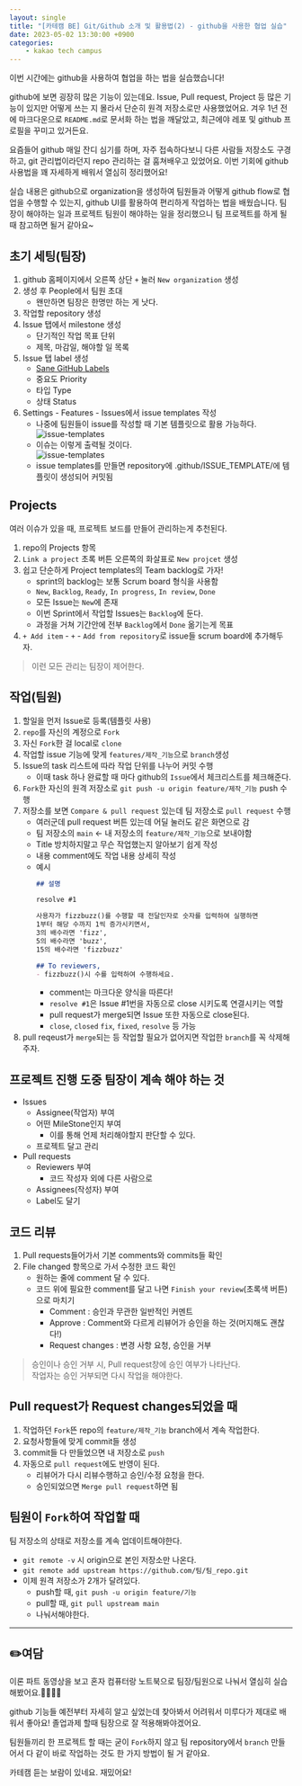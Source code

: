 ```yaml
---
layout: single
title: "[카테캠 BE] Git/Github 소개 및 활용법(2) - github을 사용한 협업 실습"
date: 2023-05-02 13:30:00 +0900
categories:
    - kakao tech campus
---
```


이번 시간에는 github을 사용하여 협업을 하는 법을 실습했습니다!

github에 보면 굉장히 많은 기능이 있는데요. Issue, Pull request, Project 등 많은 기능이 있지만 어떻게 쓰는 지 몰라서 단순히 원격 저장소로만 사용했었어요. 겨우 1년 전에 마크다운으로 `README.md`로 문서화 하는 법을 깨달았고, 최근에야 레포 및 github 프로필을 꾸미고 있거든요.

요즘들어 github 매일 잔디 심기를 하며, 자주 접속하다보니 다른 사람들 저장소도 구경하고, git 관리법이라던지 repo 관리하는 걸 훔쳐배우고 있었어요. 이번 기회에 github 사용법을 꽤 자세하게 배워서 열심히 정리했어요!

실습 내용은 github으로 organization을 생성하여 팀원들과 어떻게 github flow로 협업을 수행할 수 있는지, github UI를 활용하여 편리하게 작업하는 법을 배웠습니다. 팀장이 해야하는 일과 프로젝트 팀원이 해야하는 일을 정리했으니 팀 프로젝트를 하게 될 때 참고하면 될거 같아요~

## 초기 세팅(팀장)
1. github 홈페이지에서 오른쪽 상단 `+` 눌러 `New organization` 생성
2. 생성 후 People에서 팀원 초대
    - 왠만하면 팀장은 한명만 하는 게 낫다.
3. 작업할 repository 생성
4. Issue 탭에서 milestone 생성
    - 단기적인 작업 목표 단위
    - 제목, 마감일, 해야할 일 목록
5. Issue 탭 label 생성
    - [Sane GitHub Labels](https://medium.com/@dave_lunny/sane-github-labels-c5d2e6004b63)
    - 중요도 Priority
    - 타입 Type
    - 상태 Status
6. Settings - Features - Issues에서 issue templates 작성
    - 나중에 팀원들이 issue를 작성할 때 기본 템플릿으로 활용 가능하다.  
    ![issue-templates](/assets/images/2023-05-02/issue-templates.png)
    - 이슈는 이렇게 출력될 것이다.  
    ![issue-templates](/assets/images/2023-05-02/issue-templates-preview.png)
    - issue templates를 만들면 repository에 .github/ISSUE_TEMPLATE/에 템플릿이 생성되어 커밋됨

## Projects
여러 이슈가 있을 때, 프로젝트 보드를 만들어 관리하는게 추천된다.
1. repo의 Projects 항목
2. `Link a project` 초록 버튼 오른쪽의 화살표로 `New projcet` 생성
3. 쉽고 단순하게 Project templates의 Team backlog로 가자!
    - sprint의 backlog는 보통 Scrum board 형식을 사용함
    - `New`, `Backlog`, `Ready`, `In progress`, `In review`, `Done`
    - 모든 Issue는 `New`에 존재
    - 이번 Sprint에서 작업할 Issues는 `Backlog`에 둔다.
    - 과정을 거쳐 기간안에 전부 `Backlog`에서 `Done` 옮기는게 목표
4. `+ Add item` - `+` - `Add from repository`로 issue들 scrum board에 추가해두자.

> 이런 모든 관리는 팀장이 제어한다.

## 작업(팀원)
1. 할일을 먼저 Issue로 등록(템플릿 사용)
2. `repo`를 자신의 계정으로 `Fork`
3. 자신 `Fork`한 걸 local로 `clone`
4. 작업할 issue 기능에 맞게 `features/제작_기능`으로 `branch`생성
5. Issue의 task 리스트에 따라 작업 단위를 나누어 커밋 수행
    - 이때 task 하나 완료할 때 마다 github의 `Issue`에서 체크리스트를 체크해준다.
6. `Fork`한 자신의 원격 저장소로 `git push -u origin feature/제작_기능` push 수행
7. 저장소를 보면 `Compare & pull request` 있는데 팀 저장소로 `pull request` 수행
    - 여러군데 pull request 버튼 있는데 어딜 눌러도 같은 화면으로 감
    - 팀 저장소의 `main` <- 내 저장소의 `feature/제작_기능`으로 보내야함
    - Title 방치하지말고 무슨 작업했는지 알아보기 쉽게 작성
    - 내용 comment에도 작업 내용 상세히 작성
    - 예시  
        ```md
        ## 설명

        resolve #1 

        사용자가 fizzbuzz()를 수행할 때 전달인자로 숫자를 입력하여 실행하면
        1부터 해당 수까지 1씩 증가시키면서,
        3의 배수라면 'fizz',
        5의 배수라면 'buzz',
        15의 배수라면 'fizzbuzz'

        ## To reviewers,
        - fizzbuzz()시 수를 입력하여 수행하세요.

        ```
        - comment는 마크다운 양식을 따른다!
        - `resolve #1`은 Issue #1번을 자동으로 close 시키도록 연결시키는 역할
        - pull request가 merge되면 Issue 또한 자동으로 close된다.
        - `close`, `closed` `fix`, `fixed`, `resolve` 등 가능
8. pull reqeust가 `merge`되는 등 작업할 필요가 없어지면 작업한 `branch`를 꼭 삭제해주자.

## 프로젝트 진행 도중 팀장이 계속 해야 하는 것
- Issues
    - Assignee(작업자) 부여
    - 어떤 MileStone인지 부여
        - 이를 통해 언제 처리해야할지 판단할 수 있다.
    - 프로젝트 달고 관리
- Pull requests
    - Reviewers 부여
        - 코드 작성자 외에 다른 사람으로
    - Assignees(작성자) 부여
    - Label도 달기

## 코드 리뷰
1. Pull requests들어가서 기본 comments와 commits들 확인
2. File changed 항목으로 가서 수정한 코드 확인
    - 원하는 줄에 comment 달 수 있다.
    - 코드 위에 필요한 comment를 달고 나면 `Finish your review`(초록색 버튼)으로 마치기
        - Comment : 승인과 무관한 일반적인 커멘트
        - Approve : Comment와 다르게 리뷰어가 승인을 하는 것(머지해도 괜찮다!)
        - Request changes : 변경 사항 요청, 승인을 거부

> 승인이나 승인 거부 시, Pull request창에 승인 여부가 나타난다.  
> 작업자는 승인 거부되면 다시 작업을 해야한다.

## Pull request가 Request changes되었을 때
1. 작업하던 `Fork`뜬 repo의 `feature/제작_기능` branch에서 계속 작업한다.
2. 요청사항들에 맞게 commit들 생성
3. commit들 다 만들었으면 내 저장소로 `push`
4. 자동으로 `pull request`에도 반영이 된다.
    - 리뷰어가 다시 리뷰수행하고 승인/수정 요청을 한다.
    - 승인되었으면 `Merge pull request`하면 됨

## 팀원이 `Fork`하여 작업할 때
팀 저장소의 상태로 저장소를 계속 업데이트해야한다.
- `git remote -v` 시 origin으로 본인 저장소만 나온다.
- `git remote add upstream https://github.com/팀/팀_repo.git`
- 이제 원격 저장소가 2개가 달려있다.
    - push할 때, `git push -u origin feature/기능`
    - pull할 때, `git pull upstream main`
    - 나눠서해야한다.

---
## ✏️여담

이론 파트 동영상을 보고 혼자 컴퓨터랑 노트북으로 팀장/팀원으로 나눠서 열심히 실습해봤어요.👨‍💻👨‍💻

github 기능들 예전부터 자세히 알고 싶었는데 찾아봐서 어려워서 미루다가 제대로 배워서 좋아요! 졸업과제 할때 팀장으로 잘 적용해봐야겠어요.

팀원들끼리 한 프로젝트 할 때는 굳이 `Fork`하지 않고 팀 repository에서 `branch` 만들어서 다 같이 바로 작업하는 것도 한 가지 방법이 될 거 같아요.

카테캠 듣는 보람이 있네요. 재밌어요!